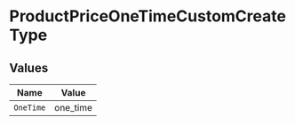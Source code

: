 # ProductPriceOneTimeCustomCreateType


## Values

| Name      | Value     |
| --------- | --------- |
| `OneTime` | one_time  |